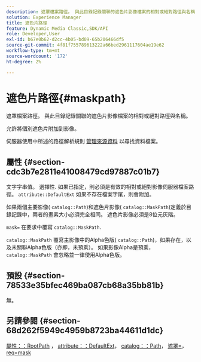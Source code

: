 ```yaml
---
description: 遮罩檔案路徑。 與此目錄記錄關聯的遮色片影像檔案的相對或絕對路徑與名稱。
solution: Experience Manager
title: 遮色片路徑
feature: Dynamic Media Classic,SDK/API
role: Developer,User
exl-id: b67e0b62-d2cc-4b05-bd09-65b206466df5
source-git-commit: 4f81f755789613222a66bed2961117604ae19e62
workflow-type: tm+mt
source-wordcount: '172'
ht-degree: 2%

---
```


# 遮色片路徑{#maskpath}

遮罩檔案路徑。 與此目錄記錄關聯的遮色片影像檔案的相對或絕對路徑與名稱。

允許將個別遮色片附加到影像。

伺服器使用中所述的路徑解析規則 [管理來源資料](/help/aem-is-ir-api/is-api/image-serving-api-ref/c-configuration-and-administration/c-configuration-and-administration.md) 以尋找資料檔案。

## 屬性 {#section-cdc3b7e2811e41008479cd97887c01b7}

文字字串值。 選擇性. 如果已指定，則必須是有效的相對或絕對影像伺服器檔案路徑。 `attribute::DefaultExt` 如果不存在檔案字尾，則會附加。

如果兩個主要影像( `catalog::Path`)和遮色片影像( `catalog::MaskPath`)定義於目錄記錄中，兩者的畫素大小必須完全相同。 遮色片影像必須是8位元灰階。

`mask=` 在要求中覆寫 `catalog::MaskPath`.

`catalog::MaskPath` 覆寫主影像中的Alpha色版( `catalog::Path`)，如果存在，以及未關聯Alpha色版（亦即，未預乘）。 如果影像Alpha是預乘， `catalog::MaskPath` 會忽略並一律使用Alpha色版。

## 預設 {#section-78533e35bfec469ba087cb68a35bb81b}

無。

## 另請參閱 {#section-68d262f5949c4959b8723ba44611d1dc}

[屬性：：RootPath](/help/aem-is-ir-api/is-api/image-catalog/image-serving-api-ref/c-image-catalog-reference/c-attributes-reference/r-rootpath.md) ， [attribute：：DefaultExt](/help/aem-is-ir-api/is-api/image-catalog/image-serving-api-ref/c-image-catalog-reference/c-attributes-reference/r-defaultext.md)， [catalog：：Path](../../../../../../is-api/image-catalog/image-serving-api-ref/c-image-catalog-reference/c-image-svg-data-reference/c-image-data-reference/r-path-cat.md#reference-306afcaff172440ca81b85da8d78213c)， [遮罩=](/help/aem-is-ir-api/is-api/http-ref/image-serving-api-ref/c-http-protocol-reference/c-command-reference/r-mask.md)， [req=mask](/help/aem-is-ir-api/is-api/http-ref/image-serving-api-ref/c-http-protocol-reference/c-command-reference/r-req/r-req.md)

